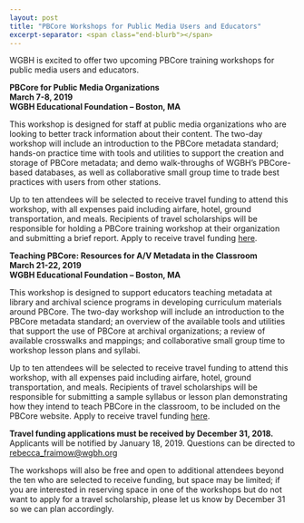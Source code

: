 ```yaml
---
layout: post
title: "PBCore Workshops for Public Media Users and Educators"
excerpt-separator: <span class="end-blurb"></span>
---
```


WGBH is excited to offer two upcoming PBCore training workshops for public media users and educators. 
<span class="end-blurb"></span>

**PBCore for Public Media Organizations  
March 7-8, 2019  
WGBH Educational Foundation – Boston, MA**

This workshop is designed for staff at public media organizations who are looking to better track information about their content. The two-day workshop will include an introduction to the PBCore metadata standard; hands-on practice time with tools and utilities to support the creation and storage of PBCore metadata; and demo walk-throughs of WGBH’s PBCore-based databases, as well as collaborative small group time to trade best practices with users from other stations. 
 
Up to ten attendees will be selected to receive travel funding to attend this workshop, with all expenses paid including airfare, hotel, ground transportation, and meals. Recipients of travel scholarships will be responsible for holding a PBCore training workshop at their organization and submitting a brief report. Apply to receive travel funding [here](https://docs.google.com/forms/d/e/1FAIpQLSdUjYbiRtamFZfZPT8GkYgh2Nz_4qN-3tstB7rCp_tDVv6yFQ/viewform?usp=sf_link).

**Teaching PBCore: Resources for A/V Metadata in the Classroom  
March 21-22, 2019  
WGBH Educational Foundation – Boston, MA**
 
This workshop is designed to support educators teaching metadata at library and archival science programs in developing curriculum materials around PBCore. The two-day workshop will include an introduction to the PBCore metadata standard; an overview of the available tools and utilities that support the use of PBCore at archival organizations; a review of available crosswalks and mappings; and collaborative small group time to workshop lesson plans and syllabi. 
 
Up to ten attendees will be selected to receive travel funding to attend this workshop, with all expenses paid including airfare, hotel, ground transportation, and meals. Recipients of travel scholarships will be responsible for submitting a sample syllabus or lesson plan demonstrating how they intend to teach PBCore in the classroom, to be included on the PBCore website. Apply to receive travel funding [here](https://docs.google.com/forms/d/e/1FAIpQLSe1dFwqy0z5dzw6Qf6xbp3Z8ueTnkpkIqr4-muRR2aXk0iGfA/viewform?usp=sf_link).

  
   
**Travel funding applications must be received by December 31, 2018.** Applicants will be notified by January 18, 2019. Questions can be directed to rebecca_fraimow@wgbh.org
 
The workshops will also be free and open to additional attendees beyond the ten who are selected to receive funding, but space may be limited; if you are interested in reserving space in one of the workshops but do not want to apply for a travel scholarship, please let us know by December 31 so we can plan accordingly. 
